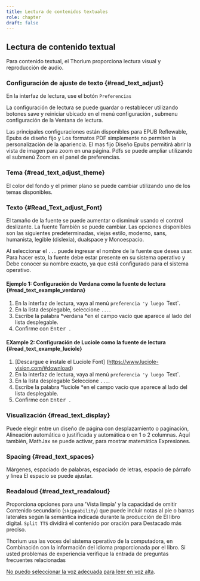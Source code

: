 ```yaml
---
title: Lectura de contenidos textuales
role: chapter
draft: false
---
```


## Lectura de contenido textual

Para contenido textual, el Thorium proporciona lectura visual y reproducción de audio.

### Configuración de ajuste de texto {#read_text_adjust}

En la interfaz de lectura, use el botón `Preferencias`
<img src="../../resources/images/icons3/textarea-icon.svg" role="presentation" alt=""/>

La configuración de lectura se puede guardar o restablecer utilizando botones <span class="ui_button"> save </span> y <span class="ui_button"> reiniciar </span> ubicado en el menú
<span class="ui_button"> configuración </span>, submenu <span class="ui_button"> configuración </span> de la
Ventana de lectura.

Las principales configuraciones están disponibles para EPUB Reflewable, Epubs de diseño fijo y
Los formatos PDF simplemente no permiten la personalización de la apariencia. El mas fijo
Diseño Epubs permitirá abrir la vista de imagen para zoom en una página. Pdfs
se puede ampliar utilizando el submenú Zoom en el panel de preferencias.

### Tema {#read_text_adjust_theme}

El color del fondo y el primer plano se puede cambiar utilizando uno de
los temas disponibles.

### Texto {#Read_Text_adjust_Font}

El tamaño de la fuente se puede aumentar o disminuir usando el control deslizante. La fuente
También se puede cambiar. Las opciones disponibles son las siguientes predeterminadas, viejas
estilo, moderno, sans, humanista, legible (dislexia), dualspace y
Monoespacio.

Al seleccionar el `...` puede ingresar el nombre de la fuente que desea
usar. Para hacer esto, la fuente debe estar presente en su sistema operativo y
Debe conocer su nombre exacto, ya que está configurado para el sistema operativo.

<div class="info">

#### Ejemplo 1: Configuración de Verdana como la fuente de lectura {#read_text_example_verdana}

1. En la interfaz de lectura, vaya al menú `preferencia 'y luego
    `Text`.
2. En la lista desplegable, seleccione `...`.
3. Escribe la palabra *verdana *en el campo vacío que aparece al lado del
    lista desplegable.
4. Confirme con <KBD> Enter </kbd>.


#### EXample 2: Configuración de Luciole como la fuente de lectura {#read_text_example_luciole}

1. [Descargue e instale el Luciole
    Font] (https://www.luciole-vision.com/#download)
2. En la interfaz de lectura, vaya al menú `preferencia 'y luego
    `Text`.
3. En la lista desplegable Seleccione `...`.
4. Escribe la palabra *luciole *en el campo vacío que aparece al lado del
    lista desplegable.
5. Confirme con <KBD> Enter </kbd>.

</div>

### Visualización {#read_text_display}

Puede elegir entre un diseño de página con desplazamiento o paginación,
Alineación automática o justificada y automática o en 1 o 2 columnas.
Aquí también, MathJax se puede activar, para mostrar matemática
Expresiones.

### Spacing {#read_text_spaces}

Márgenes, espaciado de palabras, espaciado de letras, espacio de párrafo y línea
El espacio se puede ajustar.

### Readaloud {#read_text_readaloud}

Proporciona opciones para una 'Vista limpia' y la capacidad de omitir
Contenido secundario (`skippability`) que puede incluir notas al pie o
barras laterales según la semántica indicada durante la producción de
El libro digital. `Split TTS` dividirá el contenido por oración para
Destacado más preciso.

<div class="info">Thorium usa las voces del sistema operativo de la computadora, en
Combinación con la información del idioma proporcionada por el libro. Si usted
problemas de experiencia verifique la entrada de preguntas frecuentes relacionadas 

[No puedo seleccionar la voz adecuada para leer en voz alta](https://thorium.edrlab.org/es/th3/400_ressources/430_faq/#TTSvoices).

</div>

